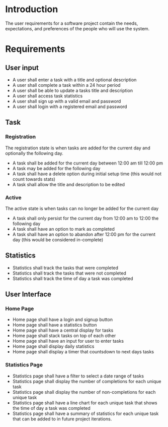 # Introduction
The user requirements for a software project contain the needs, expectations, and preferences of the people who will use the system. 

# Requirements
## User input
- A user shall enter a task with a title and optional description
- A user shall complete a task within a 24 hour period
- A user shall be able to update a tasks title and description
- A user shall access task statistics
- A user shall sign up with a valid email and password
- A user shall login with a registered email and password

## Task

### Registration
The registration state is when tasks are added for the current day and optionally the following day.
- A task shall be added for the current day between 12:00 am till 12:00 pm
- A task may be added for the following day
- A task shall have a delete option during initial setup time (this would not count towards stats)
- A task shall allow the title and description to be edited

### Active
The active state is when tasks can no longer be added for the current day
- A task shall only persist for the current day from 12:00 am to 12:00 the following day
- A task shall have an option to mark as completed
- A task shall have an option to abandon after 12:00 pm for the current day (this would be considered in-complete)

## Statistics
- Statistics shall track the tasks that were completed
- Statistics shall track the tasks that were not completed
- Statistics shall track the time of day a task was completed

## User Interface
### Home Page
- Home page shall have a login and signup button
- Home page shall have a statistics button
- Home page shall have a central display for tasks
- Home page shall stack tasks on top of each other
- Home page shall have an input for user to enter tasks
- Home page shall display daily statistics
- Home page shall display a timer that countsdown to next days tasks

### Statistics Page
- Statistics page shall have a filter to select a date range of tasks
- Statistics page shall display the number of completions for each unique task
- Statistics page shall display the number of non-completions for each unique task
- Statistics page shall have a line chart for each unique task that shows the time of day a task was completed
- Statistics page shall have a summary of statistics for each unique task that can be added to in future project iterations.
